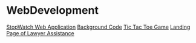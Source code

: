 # WebDevelopment

<a href="https://creativeminder.github.io/WebDevelopment/StopWatch%20Web%20Application/Stopwatch.html">StopWatch Web Application</a>
<a href="https://creativeminder.github.io/WebDevelopment/Tic%20Tac%20Toe%20Game/background.html">Background Code</a>
<a href="https://creativeminder.github.io/WebDevelopment/Tic%20Tac%20Toe%20Game/index.html">Tic Tac Toe Game</a>
<a href="https://creativeminder.github.io/WebDevelopment/landing%20page/index.html">Landing Page of Lawyer Assistance</a>

 


